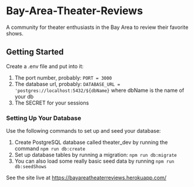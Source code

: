 # Bay-Area-Theater-Reviews

A community for theater enthusiasts in the Bay Area to review their favorite shows.

## Getting Started

Create a .env file and put into it:
1. The port number, probably: `PORT = 3000`
1. The database url, probably: `DATABASE_URL = 'postgres://localhost:5432/${dbName}` where dbName is the name of your db
1. The SECRET for your sessions

### Setting Up Your Database

Use the following commands to set up and seed your database:

1. Create PostgreSQL database called theater_dev by running the command `npm run db:create`
1. Set up database tables by running a migration: `npm run db:migrate`
1. You can also load some really basic seed data by running `npm run db:seedShows`


See the site live at https://bayareatheaterreviews.herokuapp.com/

